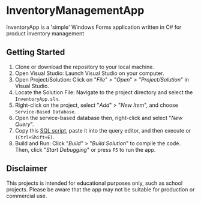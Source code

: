 # InventoryManagementApp
InventoryApp is a 'simple' Windows Forms application written in C# for product inventory management

## Getting Started
1. Clone or download the repository to your local machine.
2. Open Visual Studio: Launch Visual Studio on your computer.
3. Open Project/Solution: Click on "*File*" > "*Open*" > "*Project/Solution*" in Visual Studio.
4. Locate the Solution File: Navigate to the project directory and select the `InventoryApp.sln`.
5. Right-click on the project, select "*Add*" > "*New Item*", and choose `Service-Based Database`.
6. Open the service-based database then, right-click and select "*New Query*".
7. Copy this <a href=db/Database.sql>SQL script</a>, paste it into the query editor, and then execute or `(Ctrl+Shift+E)`.
8. Build and Run: Click "*Build*" > "*Build Solution*" to compile the code. Then, click "*Start Debugging*" or press `F5` to run the app.

## Disclaimer
This projects is intended for educational purposes only, such as school projects. Please be aware that the app may not be suitable for production or commercial use.
